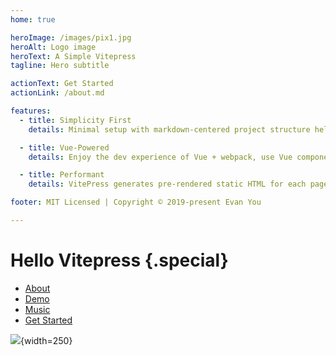 ```yaml
---
home: true

heroImage: /images/pix1.jpg
heroAlt: Logo image
heroText: A Simple Vitepress
tagline: Hero subtitle

actionText: Get Started
actionLink: /about.md

features:
  - title: Simplicity First
    details: Minimal setup with markdown-centered project structure helps you focus on writing.

  - title: Vue-Powered
    details: Enjoy the dev experience of Vue + webpack, use Vue components in markdown, and develop custom themes with Vue.

  - title: Performant
    details: VitePress generates pre-rendered static HTML for each page, and runs as an SPA once a page is loaded.

footer: MIT Licensed | Copyright © 2019-present Evan You

---
```


# Hello Vitepress {.special}

* [About](/about.md)
* [Demo](/demo.md)
* [Music](/music.md)
* [Get Started](/book/getting_started.md)

![](/images/pix2.jpg){width=250}
